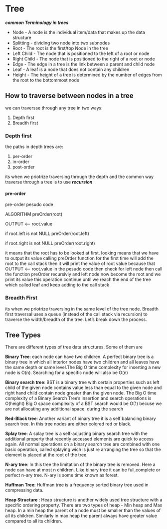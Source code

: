 # Tree


***common Terminology in trees***

 * Node - A node is the individual item/data that makes up the data structure
 * Splitting - dividing two node into two subnodes
 * Root - The root is the first/top Node in the tree
 * Left Child - The node that is positioned to the left of a root or node
 * Right Child - The node that is positioned to the right of a root or node
 * Edge - The edge in a tree is the link between a parent and child node
 * Leaf - A leaf is a node that does not contain any children
 * Height - The height of a tree is determined by the number of edges from  the root to the bottommost node

 ## How to traverse between nodes in a tree

 we can traversse through any tree in two ways:
 1. Depth first
 2. Breadth first


### Depth first
 the paths in depth trees are:
 1. per-order
 2. in-order
 3. post-order

its when we priotrize traversing through the depth and the common way traverse through a tree is to use ***recursion***.

#### pre-order

pre-order pesudo code

ALGORITHM preOrder(root)

  OUTPUT <-- root.value

  if root.left is not NULL
      preOrder(root.left)

  if root.right is not NULL
      preOrder(root.right)

it means that the root has to be looked at first. looking means that we have to output its value calling preOrder function for the first time will add the root to the call stack then it will print the value of root value
because that OUTPUT <-- root.value in the pesudo code then check for left node then call the function preOrder recursivly and left node now become the root and we print its value this operation continue until we reach the end of the tree which called leaf and keep adding to the call stack 



### Breadth First

its when we priotrize traversing in the same level of the tree node.
Breadth first traversal uses a queue (instead of the call stack via recursion) to traverse the width/breadth of the tree. Let’s break down the process. 






## Tree Types
There are different types of tree data structures. Some of them are

**Binary Tree**: each node can have two children. A perfect binary tree is a binary tree in which all interior nodes have two children and all leaves have the same depth or same level.The Big O time complexity for inserting a new node is O(n). Searching for a specific node will also be O(n)

**Binary search tree**: BST is a binary tree with certain properties such as left child of the given node contains value less than equal to the given node and right hand child contain node greater than the given node.
The Big O time complexity of a Binary Search Tree’s insertion and search operations is O(height) Big O space complexity of a BST search would be O(1) becuse we are not allocating any additional space. during the search

**Red-Black tree**: Another variant of binary tree it is a self balancing binary search tree. In this tree nodes are either colored red or black.

**Splay tree**: A splay tree is a self-adjusting binary search tree with the additional property that recently accessed elements are quick to access again. All normal operations on a binary search tree are combined with one basic operation, called splaying wich is just re arranging the tree so that the element is placed at the root of the tree.

**N-ary tree**: In this tree the limitation of the binary tree is removed. Here a node can have at most n children. Like binary tree it can be full,complete or perfect n-ary tree. N-ary is some time known as forest.

**Huffman Tree**: Huffman tree is a frequency sorted binary tree used in compressing data.

**Heap Structure** : Heap structure is another widely used tree structure with a specific ordering property. There are two types of heap - Min heap and Max heap. In a min heap the parent of a node must be smaller than the values of all its children. Similarly in max heap the parent always have greater value compared to all its children.